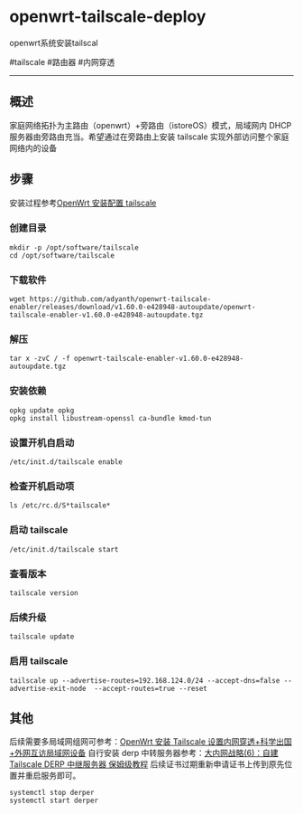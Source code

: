 # openwrt-tailscale-deploy
openwrt系统安装tailscal

#tailscale #路由器 #内网穿透

---

## 概述

家庭网络拓扑为主路由（openwrt）+旁路由（istoreOS）模式，局域网内 DHCP 服务器由旁路由充当。希望通过在旁路由上安装 tailscale 实现外部访问整个家庭网络内的设备

## 步骤

安装过程参考[OpenWrt 安装配置 tailscale](https://pfchina.org/?p=9151)

### 创建目录

```shell
mkdir -p /opt/software/tailscale
cd /opt/software/tailscale
```

### 下载软件

```shell
wget https://github.com/adyanth/openwrt-tailscale-enabler/releases/download/v1.60.0-e428948-autoupdate/openwrt-tailscale-enabler-v1.60.0-e428948-autoupdate.tgz
```

### 解压

```shell
tar x -zvC / -f openwrt-tailscale-enabler-v1.60.0-e428948-autoupdate.tgz
```

### 安装依赖

```shell
opkg update opkg
opkg install libustream-openssl ca-bundle kmod-tun
```

### 设置开机自启动

```shell
/etc/init.d/tailscale enable
```

### 检查开机启动项

```shell
ls /etc/rc.d/S*tailscale*
```

### 启动 tailscale

```shell
/etc/init.d/tailscale start
```

### 查看版本

```shell
tailscale version
```

### 后续升级

```shell
tailscale update
```

### 启用 tailscale

```shell
tailscale up --advertise-routes=192.168.124.0/24 --accept-dns=false --advertise-exit-node  --accept-routes=true --reset
```

## 其他

后续需要多局域网组网可参考：[OpenWrt 安装 Tailscale 设置内网穿透+科学出国+外网互访局域网设备](https://wp.gxnas.com/14248.html)
自行安装 derp 中转服务器参考：[大内网战略(6)：自建 Tailscale DERP 中继服务器 保姆级教程](https://zhuanlan.zhihu.com/p/638910565) 后续证书过期重新申请证书上传到原先位置并重启服务即可。
```shell
systemctl stop derper
systemctl start derper
```

